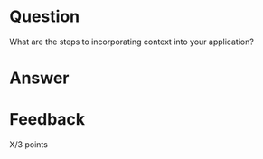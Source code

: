 # Question

What are the steps to incorporating context into your application?

# Answer


# Feedback

X/3 points
